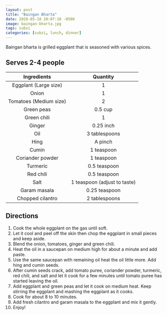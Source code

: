 ```yaml
---
layout: post
title: "Baingan Bharta"
date: 2020-05-18 20:07:18 -0500
image: baingan-bharta.jpg
tags: subzi
categories: [subzi, lunch, dinner]
---
```


Baingan bharta is grilled eggplant that is seasoned with various spices.

## Serves 2-4 people

|       Ingredients      |           Quantity           |
|:----------------------:|:----------------------------:|
|  Eggplant (Large size) |               1              |
|          Onion         |               1              |
| Tomatoes (Medium size) |               2              |
|       Green peas       |            0.5 cup           |
|       Green chili      |               1              |
|         Ginger         |           0.25 inch          |
|           Oil          |         3 tablespoons        |
|          Hing          |            A pinch           |
|          Cumin         |          1 teaspoon          |
|    Coriander powder    |          1 teaspoon          |
|        Turmeric        |         0.5 teaspoon         |
|        Red chili       |         0.5 teaspoon         |
|          Salt          | 1 teaspoon (adjust to taste) |
|      Garam masala      |         0.25 teaspoon        |
|    Chopped cilantro    |         2 tablespoons        |

## Directions

1.	Cook the whole eggplant on the gas until soft.
2.	Let it cool and peel off the skin then chop the eggplant in small pieces and keep aside.
3.	Blend the onion, tomatoes, ginger and green chili.
4.	Heat the oil in a saucepan on medium high for about a minute and add paste.
5.	Use the same saucepan with remaining oil heat the oil little more. Add hing and cumin seeds.
6.	After cumin seeds crack, add tomato puree, coriander powder, turmeric, red chili, and salt and let it cook for a few minutes until tomato puree has started leaving the oil.
7.	Add eggplant and green peas and let it cook on medium heat. Keep stirring the eggplant and mashing the eggplant as it cooks.
8.	Cook for about 8 to 10 minutes.
9.	Add fresh cilantro and garam masala to the eggplant and mix it gently.
10.	Enjoy!
